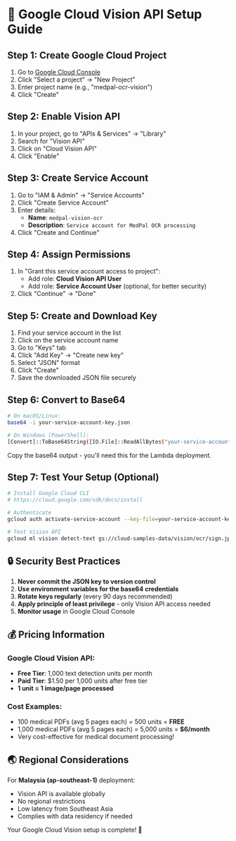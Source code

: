 # 🔑 Google Cloud Vision API Setup Guide

## Step 1: Create Google Cloud Project

1. Go to [Google Cloud Console](https://console.cloud.google.com/)
2. Click "Select a project" → "New Project"
3. Enter project name (e.g., "medpal-ocr-vision")
4. Click "Create"

## Step 2: Enable Vision API

1. In your project, go to "APIs & Services" → "Library"
2. Search for "Vision API"
3. Click on "Cloud Vision API"
4. Click "Enable"

## Step 3: Create Service Account

1. Go to "IAM & Admin" → "Service Accounts"
2. Click "Create Service Account"
3. Enter details:
   - **Name**: `medpal-vision-ocr`
   - **Description**: `Service account for MedPal OCR processing`
4. Click "Create and Continue"

## Step 4: Assign Permissions

1. In "Grant this service account access to project":
   - Add role: **Cloud Vision API User**
   - Add role: **Service Account User** (optional, for better security)
2. Click "Continue" → "Done"

## Step 5: Create and Download Key

1. Find your service account in the list
2. Click on the service account name
3. Go to "Keys" tab
4. Click "Add Key" → "Create new key"
5. Select "JSON" format
6. Click "Create"
7. Save the downloaded JSON file securely

## Step 6: Convert to Base64

```bash
# On macOS/Linux:
base64 -i your-service-account-key.json

# On Windows (PowerShell):
[Convert]::ToBase64String([IO.File]::ReadAllBytes("your-service-account-key.json"))
```

Copy the base64 output - you'll need this for the Lambda deployment.

## Step 7: Test Your Setup (Optional)

```bash
# Install Google Cloud CLI
# https://cloud.google.com/sdk/docs/install

# Authenticate
gcloud auth activate-service-account --key-file=your-service-account-key.json

# Test Vision API
gcloud ml vision detect-text gs://cloud-samples-data/vision/ocr/sign.jpg
```

## 🔒 Security Best Practices

1. **Never commit the JSON key to version control**
2. **Use environment variables for the base64 credentials**
3. **Rotate keys regularly** (every 90 days recommended)
4. **Apply principle of least privilege** - only Vision API access needed
5. **Monitor usage** in Google Cloud Console

## 💰 Pricing Information

### Google Cloud Vision API:
- **Free Tier**: 1,000 text detection units per month
- **Paid Tier**: $1.50 per 1,000 units after free tier
- **1 unit = 1 image/page processed**

### Cost Examples:
- 100 medical PDFs (avg 5 pages each) = 500 units = **FREE**
- 1,000 medical PDFs (avg 5 pages each) = 5,000 units = **$6/month**
- Very cost-effective for medical document processing!

## 🌏 Regional Considerations

For **Malaysia (ap-southeast-1)** deployment:
- Vision API is available globally
- No regional restrictions
- Low latency from Southeast Asia
- Complies with data residency if needed

Your Google Cloud Vision setup is complete! 🚀